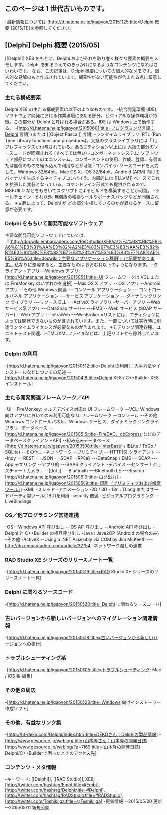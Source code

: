 ## このページは 1 世代古いものです。

-最新情報については [http://d.hatena.ne.jp/igapyon/20151125:title=Delphi 概要 (2015/11)]を参照してください。


## [Delphi] Delphi 概要 (2015/05)


[[Delphi]] XE8 をもとに、Delphi およびそれを取り巻く様々な要素の概要をメモします。Delphi を知るうえでのきっかけになるようなコンテンツになればさいわいです。
なお、この記事は、Delphi 概要についての個人的なメモです。個人的な見解のもと作成されています。網羅性がない可能性が含まれる点に留意してください。

### 主たる構成要素

Delphi XE8 の主たる構成要素は以下のようなものです。
-統合開発環境 (IDE): ソフトウェア開発における作業環境にあたる部分。ビジュアルな操作環境が特徴。この部分が Delphi と呼ばれる場合がある。IDE は Windows 上で動作する。
-[http://d.hatena.ne.jp/igapyon/20150601:title=プログラミング言語：Delphi 言語] (または [[Object Pascal]] 言語)
-ランタイムライブラリ: RTL (Run Time Library functions and procedures)。大抵のクラスライブラリには「T」プレフィックスが付与されている。あるエディション以上には 大抵の部分のソースコードが同梱される (すべてでは無い)
-コンポーネントシステム: ソフトウェア部品についてのエコシステム。コンポーネントの使用、作成、登録、有償または無償のものを組み込んで利用などが可能
-コンパイラ: ソースコードを入力して、Windows 32/64bit、Mac OS X、iOS 32/64bit、Android (ARM) 向けのバイナリを生成するネイティブコンパイラ。内部的には [[LLVM]] ベースでこれを拡張した実装となっている。コマンドライン形式でも提供されるので、MSBUILD などをもちいてスクリプトによるビルドを構築することが可能。
-ツールチェイン
-それ以外: 無償版の帳票ツールやボーナスパックなどが同梱される。
※文脈によって、Delphi が どの部分を指しているのかが異なるケースに留意が必要です。


### Delphi をもちいて開発可能なソフトウェア

主要な開発可能ソフトウェアについては、『[http://docwiki.embarcadero.com/RADStudio/XE8/ja/%E4%B8%BB%E8%A6%81%E3%81%AA%E3%82%A2%E3%83%97%E3%83%AA%E3%82%B1%E3%83%BC%E3%82%B7%E3%83%A7%E3%83%B3%E7%A8%AE%E5%88%A5:title=docwiki：主要なアプリケーション種別]』に記載があります。
私なりに整理すると、主要なものは おおむね以下のようになります。
-クライアントアプリ
--Windows アプリ: [http://d.hatena.ne.jp/igapyon/20150531:title=UI フレームワークは VCL または FireMonkey のいずれかを選択]
--Mac OS X アプリ
--iOS アプリ
--Android アプリ
--その他 Windows 関連
---コンソール アプリケーション
---コントロールパネル アプリケーション
---サービス アプリケーション
---ダイナミックリンク ライブラリ
---リソース DLL
---ActiveX ライブラリ
-サーバーアプリ
--Web サービス系アプリ
---DataSnap サーバー
---EMS
---Web サービス (SOAP サーバー)
--Web アプリ
---IntraWeb
---WebBroker
※リストには、エディションによっては開発できないものが含まれています。また、一部については実行時に別途ランタイムライセンスが必要なものが含まれます。
※モデリング関連各種、ユニットテスト関連、HTML/XMLファイルなどは、上記リストから除外しています。

### Delphi の利用

-[http://d.hatena.ne.jp/igapyon/20150512:title=Delphi の利用]：入手方法やインストールなどについての記述
--[http://d.hatena.ne.jp/igapyon/20150418:title=Delphi XE8 / C++Builder XE8 インストール]


### 主たる開発関連フレームワーク／API

-UI
--FireMonkey: マルチデバイス対応の UI フレームワーク
--VCL: Windows 向けアプリにおいてのみ利用可能な UI フレームワーク
--コンソール
--その他: Windows コントロールパネル、Windows サービス、ダイナミックリンクライブラリ
-データベース
--[http://d.hatena.ne.jp/igapyon/20150515:title=FireDAC、dbExpress などのデータベースクライアントAPI]
--組み込みデータベース ([http://d.hatena.ne.jp/igapyon/20150508:title=InterBase] / IBLite / ToGo / SQLite)
--その他...
-ネットワーク
--プリミティブ
---HTTP(S) クライアント
---Indy
---REST
---JSON
---SOAP
--RPC的
---DataSnap / EMS
---SOAP
---App テザリング
--アプリ的
---BAAS クライアント
-デバイス
--センサー / ジェスチャー / カメラ...
--[[IoT]]
---Bluetooth
---Bluetooth LE
---Beacon
-[http://d.hatena.ne.jp/igapyon/20150510:title=ログ出力]
-[http://d.hatena.ne.jp/igapyon/20150509:title=印刷（プリミティブおよび帳票ツール）]
-XML
-スレッド
-アニメーション
-2D / 3D
-i18n : TLang またはサードパーティ製ツール(TBD)を利用
-security 関連
-ビジュアルプログラミング
--LiveBindings


### OS／他プログラミング言語連携

-OS
--Windows API 呼び出し
--iOS API 呼び出し
--Android API 呼び出し
-Delphi と C++Builder の相互呼び出し
-Java : Java2OP (Android の場合のみ)
-その他
-ActiveX
--Using a .NET Assembly via COM by Jim McKeeth 
---http://dn.embarcadero.com/article/32754
-ネットワーク越しの連携


### RAD Studio XE シリーズのリリースノート一覧

-[http://d.hatena.ne.jp/igapyon/20150519:title=RAD Studio XE シリーズのリリースノート一覧]


### Delphi に関わるソースコード

-[http://d.hatena.ne.jp/igapyon/20150520:title=Delphi に関わるソースコード]


### 古いバージョンから新しいバージョンへのマイグレーション関連情報

-[http://d.hatena.ne.jp/igapyon/20150518:title=古いバージョンから新しいバージョンへの移行]


### トラブルシューティング系

-[http://d.hatena.ne.jp/igapyon/20150605:title=トラブルシューティング: Mac / iOS 系 編集]


### その他の周辺

-[http://d.hatena.ne.jp/igapyon/20150523:title=Windows 向けインストーラー作成ソフト]


### その他、有益なリンク集

-[http://ht-deko.com/Delphi/index.html:title=DEKOさん：Delphiの製品情報]
-[http://www.gesource.jp/weblog/:title=山本隆さん：山本隆の開発日誌]
--[http://www.gesource.jp/weblog/?p=7169:title=(山本隆の開発日誌) Delphi/C++Builderで困ったときのアクセス先]


### コンテンツ・メタ情報

-キーワード: [[Delphi]], [[RAD Studio]], XE8, [http://twitter.com/hashtag/Embt:title=#Embt], [http://twitter.com/hashtag/Delphi:title=#Delphi], [http://twitter.com/hashtag/RADStudio:title=#RADStudio], [http://twitter.com/ToshikiIga:title=@ToshikiIga]
-更新情報
--2015/05/20 更新
--2015/05/11 新規公開

